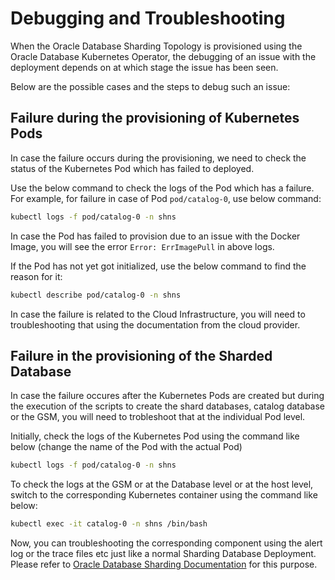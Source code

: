 # Debugging and Troubleshooting

When the Oracle Database Sharding Topology is provisioned using the Oracle Database Kubernetes Operator, the debugging of an issue with the deployment depends on at which stage the issue has been seen.

Below are the possible cases and the steps to debug such an issue:

## Failure during the provisioning of Kubernetes Pods

In case the failure occurs during the provisioning, we need to check the status of the Kubernetes Pod which has failed to deployed.

Use the below command to check the logs of the Pod which has a failure. For example, for failure in case of Pod `pod/catalog-0`, use below command:

```sh
kubectl logs -f pod/catalog-0 -n shns
```

In case the Pod has failed to provision due to an issue with the Docker Image, you will see the error `Error: ErrImagePull` in above logs.

If the Pod has not yet got initialized, use the below command to find the reason for it:

```sh
kubectl describe pod/catalog-0 -n shns
```

In case the failure is related to the Cloud Infrastructure, you will need to troubleshooting that using the documentation from the cloud provider.

## Failure in the provisioning of the Sharded Database

In case the failure occures after the Kubernetes Pods are created but during the execution of the scripts to create the shard databases, catalog database or the GSM, you will need to trobleshoot that at the individual Pod level.

Initially, check the logs of the Kubernetes Pod using the command like below (change the name of the Pod with the actual Pod)

```sh
kubectl logs -f pod/catalog-0 -n shns
```

To check the logs at the GSM or at the Database level or at the host level, switch to the corresponding Kubernetes container using the command like below:

```sh
kubectl exec -it catalog-0 -n shns /bin/bash
```

Now, you can troubleshooting the corresponding component using the alert log or the trace files etc just like a normal Sharding Database Deployment. Please refer to [Oracle Database Sharding Documentation](https://docs.oracle.com/en/database/oracle/oracle-database/19/shard/sharding-troubleshooting.html#GUID-629262E5-7910-4690-A726-A565C59BA73E) for this purpose.
